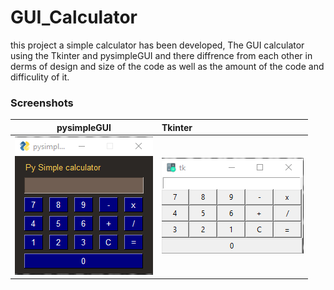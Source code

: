 # GUI_Calculator
this project a simple calculator has been developed, The GUI calculator using the Tkinter and pysimpleGUI and there diffrence from each other in derms of design and size of the code as well as the amount of the code and difficulity of it. 

### Screenshots
pysimpleGUI           |   Tkinter
:---------------------:|:-----------------
![Calculator - screenshot](PysimpleGUI.png) | ![Calculator - screenshot](Tkinter.png)